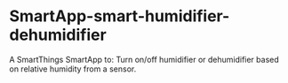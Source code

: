 # SmartApp-smart-humidifier-dehumidifier
A SmartThings SmartApp to:
Turn on/off humidifier or dehumidifier based on relative humidity from a sensor.
